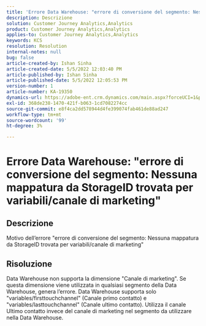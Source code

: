 ```yaml
---
title: 'Errore Data Warehouse: "errore di conversione del segmento: Nessuna mappatura da StorageID trovata per variabili/canale di marketing"'
description: Descrizione
solution: Customer Journey Analytics,Analytics
product: Customer Journey Analytics,Analytics
applies-to: Customer Journey Analytics,Analytics
keywords: KCS
resolution: Resolution
internal-notes: null
bug: false
article-created-by: Ishan Sinha
article-created-date: 5/5/2022 12:03:40 PM
article-published-by: Ishan Sinha
article-published-date: 5/5/2022 12:05:53 PM
version-number: 1
article-number: KA-19350
dynamics-url: https://adobe-ent.crm.dynamics.com/main.aspx?forceUCI=1&pagetype=entityrecord&etn=knowledgearticle&id=6b3d8862-6bcc-ec11-a7b5-6045bd00db25
exl-id: 368de238-1470-421f-b063-1cd7082274cc
source-git-commit: e8f4ca2dd578944d4fe399074fab461de88ad247
workflow-type: tm+mt
source-wordcount: '99'
ht-degree: 3%

---
```


# Errore Data Warehouse: &quot;errore di conversione del segmento: Nessuna mappatura da StorageID trovata per variabili/canale di marketing&quot;

## Descrizione

Motivo dell’errore &quot;errore di conversione del segmento: Nessuna mappatura da StorageID trovata per variabili/canale di marketing&quot;

## Risoluzione


Data Warehouse non supporta la dimensione &quot;Canale di marketing&quot;. Se questa dimensione viene utilizzata in qualsiasi segmento della Data Warehouse, genera l’errore. Data Warehouse supporta solo &quot;variables/firsttouchchannel&quot; (Canale primo contatto) e &quot;variables/lasttouchchannel&quot; (Canale ultimo contatto). Utilizza il canale Ultimo contatto invece del canale di marketing nel segmento da utilizzare nella Data Warehouse.
